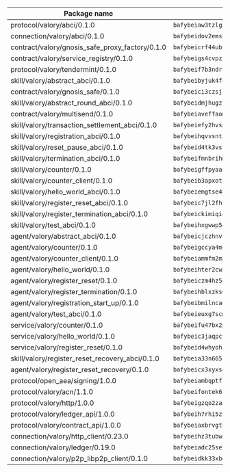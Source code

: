| Package name                                                  | Package hash                                                  |
| ------------------------------------------------------------- | ------------------------------------------------------------- |
| protocol/valory/abci/0.1.0                                    | `bafybeiaw3tzlg3rkvnn5fcufblktmfwngmxugn4yo7pyjp76zz6aqtqcay` |
| connection/valory/abci/0.1.0                                  | `bafybeidov2emsbfxlgfjqpmh6sqs4sed35ybfsmvxsoixtovif5fmrchiq` |
| contract/valory/gnosis_safe_proxy_factory/0.1.0               | `bafybeicrf44ub2kauwxan3zfbdmeqb2ae7xhftwucevr7q42bwho5oqcoa` |
| contract/valory/service_registry/0.1.0                        | `bafybeigs4cvpzyubnyw4cblgzqgkvrkrbpzsexxppcufxvssltxyx3ahua` |
| protocol/valory/tendermint/0.1.0                              | `bafybeif7b3ndrnwunl6s42e2cd6cu5hxruiimz3lwixb3r6um2lsldgldi` |
| skill/valory/abstract_abci/0.1.0                              | `bafybeibyjuk4f47jyytumavyggxddp65afkasvz6for5mikwvvtt547h5m` |
| contract/valory/gnosis_safe/0.1.0                             | `bafybeici3czsjrkeby4j3cppb2syrvmo3fx7ivi2bw3acevo4fzrf7kbui` |
| skill/valory/abstract_round_abci/0.1.0                        | `bafybeidmjhugzjdfwr57qamhlsvhhy2dqzxum4vcpx74mpex3ivn6r3phe` |
| contract/valory/multisend/0.1.0                               | `bafybeiaveffaomsnmsc5hx62o77u7ilma6eipox7m5lrwa56737ektva3i` |
| skill/valory/transaction_settlement_abci/0.1.0                | `bafybeiefy2hvspoooeo6qrqckdalrynfpmw63kvo6grcogsa65lsjrczx4` |
| skill/valory/registration_abci/0.1.0                          | `bafybeihqvvsntxzzkh7hzillsbymy5h44mneq2unlc2bnbgi5t54ace3aa` |
| skill/valory/reset_pause_abci/0.1.0                           | `bafybeid4tk3vsyuqagpels6m4upz6bwqanaqn54vs6gej2qhybleaokmfu` |
| skill/valory/termination_abci/0.1.0                           | `bafybeifmnbrihmrdq5h3g27dcki2veffidjqhgy5v4vwrkcpsz254kgyha` |
| skill/valory/counter/0.1.0                                    | `bafybeigffpyaanh3rjvamcq3fh3qqs2k5xtj67aytt742nm4eorgmgkqhy` |
| skill/valory/counter_client/0.1.0                             | `bafybeib3apxotnry7gt6a5q2cesdobjlcb5bjqjuzwnp4f5naozbiyxvja` |
| skill/valory/hello_world_abci/0.1.0                           | `bafybeiemgtse4ojpn5epyx2hl4gr3n7hhvgxtk77wwoefxandnnbsy32ym` |
| skill/valory/register_reset_abci/0.1.0                        | `bafybeic7jl2fhzq7nbql7vuj5aquspjh4zwerixfxhz6wwli3xpdlwpbwq` |
| skill/valory/register_termination_abci/0.1.0                  | `bafybeickimiqi46iqypahyg2brsfflg5x7nnl2uplajcob2ky46rywpdqu` |
| skill/valory/test_abci/0.1.0                                  | `bafybeihxgwwp54yqsq6v7xtb3grkeplrafxzovteiojqxfbs6syfps6nnq` |
| agent/valory/abstract_abci/0.1.0                              | `bafybeicjczhnvn54x7amlp7mzjw3gj6g2da7kw56n2jwwecndeozega3hi` |
| agent/valory/counter/0.1.0                                    | `bafybeigccya4m44q2u5pgi7jdei5sre54l2ykkw5j3ven3mhifkxpivpyq` |
| agent/valory/counter_client/0.1.0                             | `bafybeiammfm2m3xatutqrn6xxp7tty3bzynqjqwjjiygezvcrbbnrf62o4` |
| agent/valory/hello_world/0.1.0                                | `bafybeihter2cw3evfjaptkzoftuep5trrrte4nrp5wgrl7vwf66nnj2o4q` |
| agent/valory/register_reset/0.1.0                             | `bafybeiczm4hz5onw2utlheygnwjxbtjoqj2eopezywznizu6smt6f6o5hq` |
| agent/valory/register_termination/0.1.0                       | `bafybeihblxzks6wcxdehb3vjjomohznnscppjtllz3zzauuvnmfldodo54` |
| agent/valory/registration_start_up/0.1.0                      | `bafybeibmilncaq7245pwnkj4aedaymajxbq3rldvkhjktpesxhixhwjxxa` |
| agent/valory/test_abci/0.1.0                                  | `bafybeieuxg7scmckqcymk5jzkw7nj4n3je5ngjoogiicobna53hyupd6fq` |
| service/valory/counter/0.1.0                                  | `bafybeifu47bx2pfunneuudkrdqaogygp3ube5y7xxz6g53xsirm5bktfre` |
| service/valory/hello_world/0.1.0                              | `bafybeic3jaqpcyqyso2yfj4bxokso4zz6apwk2matzj36fkafqlmjaksoi` |
| service/valory/register_reset/0.1.0                           | `bafybeid4whyohswitxilnmq3arkszvpaaeuscuqmnzammju7ccdbz7dxaq` |
| skill/valory/register_reset_recovery_abci/0.1.0               | `bafybeia33n665s47rharo5lkc2oy5dfl2xfm6iyfngz2wht5hq2ecpbe6y` |
| agent/valory/register_reset_recovery/0.1.0                    | `bafybeicx3xyxsqego6c2l3givpfi62mx3ax6fzpxxl6phoitzdplu6pawe` |
| protocol/open_aea/signing/1.0.0                               | `bafybeiambqptflge33eemdhis2whik67hjplfnqwieoa6wblzlaf7vuo44` |
| protocol/valory/acn/1.1.0                                     | `bafybeifontek6tvaecatoauiule3j3id6xoktpjubvuqi3h2jkzqg7zh7a` |
| protocol/valory/http/1.0.0                                    | `bafybeigzqo2zaakcjtzzsm6dh4x73v72xg6ctk6muyp5uq5ueb7y34fbxy` |
| protocol/valory/ledger_api/1.0.0                              | `bafybeih7rhi5zvfvwakx5ifgxsz2cfipeecsh7bm3gnudjxtvhrygpcftq` |
| protocol/valory/contract_api/1.0.0                            | `bafybeiaxbrvgtbdrh4lslskuxyp4awyr4whcx3nqq5yrr6vimzsxg5dy64` |
| connection/valory/http_client/0.23.0                          | `bafybeihz3tubwado7j3wlivndzzuj3c6fdsp4ra5r3nqixn3ufawzo3wii` |
| connection/valory/ledger/0.19.0                               | `bafybeiadc25se7dgnn4mufztwpzdono4xsfs45qknzdqyi3gckn6ccuv44` |
| connection/valory/p2p_libp2p_client/0.1.0                     | `bafybeidkk33xbga54szmitk6uwsi3ef56hbbdbuasltqtiyki34hgfpnxa` |
